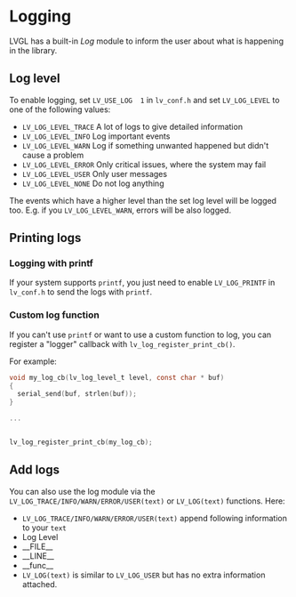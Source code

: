 # Logging

LVGL has a built-in *Log* module to inform the user about what is happening in the library.

## Log level
To enable logging, set `LV_USE_LOG  1` in `lv_conf.h` and set `LV_LOG_LEVEL` to one of the following values:
- `LV_LOG_LEVEL_TRACE` A lot of logs to give detailed information
- `LV_LOG_LEVEL_INFO`  Log important events
- `LV_LOG_LEVEL_WARN`  Log if something unwanted happened but didn't cause a problem
- `LV_LOG_LEVEL_ERROR` Only critical issues, where the system may fail
- `LV_LOG_LEVEL_USER` Only user messages
- `LV_LOG_LEVEL_NONE`  Do not log anything

The events which have a higher level than the set log level will be logged too. E.g. if you `LV_LOG_LEVEL_WARN`, errors will be also logged.

## Printing logs

### Logging with printf
If your system supports `printf`, you just need to enable `LV_LOG_PRINTF` in `lv_conf.h` to send the logs with `printf`.


### Custom log function
If you can't use `printf` or want to use a custom function to log, you can register a "logger" callback with `lv_log_register_print_cb()`.

For example:

```c
void my_log_cb(lv_log_level_t level, const char * buf)
{
  serial_send(buf, strlen(buf));
}

...


lv_log_register_print_cb(my_log_cb);

```

## Add logs

You can also use the log module via the `LV_LOG_TRACE/INFO/WARN/ERROR/USER(text)` or `LV_LOG(text)` functions. Here:

-  `LV_LOG_TRACE/INFO/WARN/ERROR/USER(text)` append following information to your `text`
  - Log Level
  - \_\_FILE\_\_
  - \_\_LINE\_\_
  - \_\_func\_\_
- `LV_LOG(text)` is similar to `LV_LOG_USER` but has no extra information attached.
